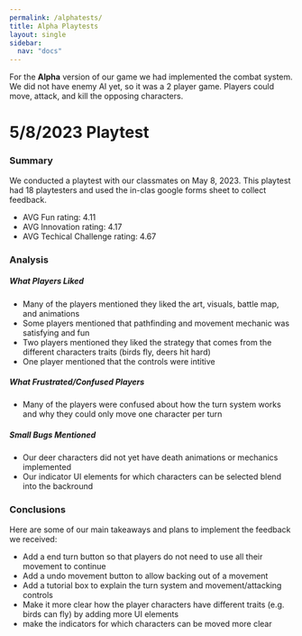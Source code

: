 ```yaml
---
permalink: /alphatests/
title: Alpha Playtests
layout: single
sidebar: 
  nav: "docs"
---
```


For the **Alpha** version of our game we had implemented the combat system. We did not have enemy AI yet, so it was a 2 player game. Players could move, attack, and kill the opposing characters. 

# 5/8/2023 Playtest
### Summary
We conducted a playtest with our classmates on May 8, 2023. This playtest had 18 playtesters and used the in-clas google forms sheet to collect feedback.
- AVG Fun rating: 4.11
- AVG Innovation rating: 4.17
- AVG Techical Challenge rating: 4.67

### Analysis
##### What Players Liked
- Many of the players mentioned they liked the art, visuals, battle map, and animations
- Some players mentioned that pathfinding and movement mechanic was satisfying and fun
- Two players mentioned they liked the strategy that comes from the different characters traits (birds fly, deers hit hard)
- One player mentioned that the controls were intitive 

##### What Frustrated/Confused Players
- Many of the players were confused about how the turn system works and why they could only move one character per turn

##### Small Bugs Mentioned
- Our deer characters did not yet have death animations or mechanics implemented
- Our indicator UI elements for which characters can be selected blend into the backround

### Conclusions
Here are some of our main takeaways and plans to implement the feedback we received:
- Add a end turn button so that players do not need to use all their movement to continue
- Add a undo movement button to allow backing out of a movement
- Add a tutorial box to explain the turn system and movement/attacking controls
- Make it more clear how the player characters have different traits (e.g. birds can fly) by adding more UI elements
- make the indicators for which characters can be moved more clear



